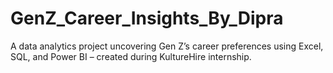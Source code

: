 # GenZ_Career_Insights_By_Dipra
A data analytics project uncovering Gen Z’s career preferences using Excel, SQL, and Power BI – created during KultureHire internship.
